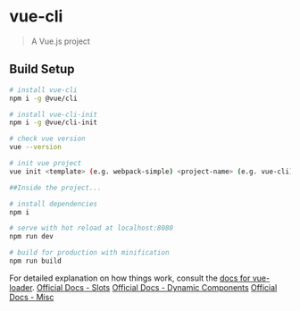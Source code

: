 # vue-cli

> A Vue.js project

## Build Setup

``` bash
# install vue-cli
npm i -g @vue/cli

# install vue-cli-init
npm i -g @vue/cli-init

# check vue version
vue --version

# init vue project
vue init <template> (e.g. webpack-simple) <project-name> (e.g. vue-cli)

##Inside the project...

# install dependencies
npm i

# serve with hot reload at localhost:8080
npm run dev

# build for production with minification
npm run build
```

For detailed explanation on how things work, consult the [docs for vue-loader](http://vuejs.github.io/vue-loader).
[Official Docs - Slots](http://vuejs.org/guide/components.html#Content-Distribution-with-Slots)
[Official Docs - Dynamic Components](http://vuejs.org/guide/components.html#Dynamic-Components)
[Official Docs - Misc](http://vuejs.org/guide/components.html#Misc)
